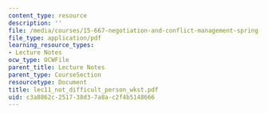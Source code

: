 ```yaml
---
content_type: resource
description: ''
file: /media/courses/15-667-negotiation-and-conflict-management-spring-2001/c3a8862c251738d37a8ac2f4b5148666_lec11_not_difficult_person_wkst.pdf
file_type: application/pdf
learning_resource_types:
- Lecture Notes
ocw_type: OCWFile
parent_title: Lecture Notes
parent_type: CourseSection
resourcetype: Document
title: lec11_not_difficult_person_wkst.pdf
uid: c3a8862c-2517-38d3-7a8a-c2f4b5148666
---
```

